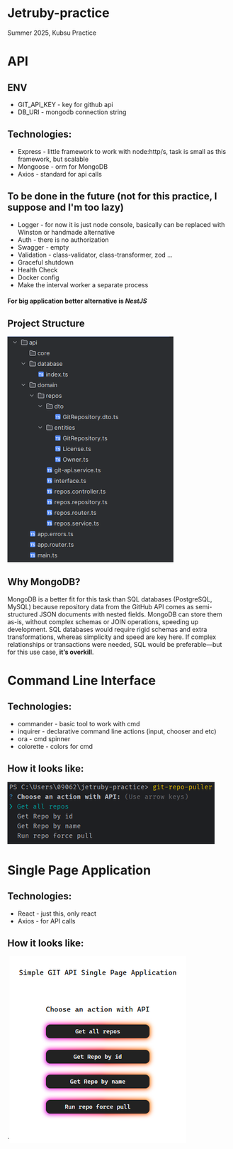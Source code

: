 # Jetruby-practice
Summer 2025, Kubsu Practice

# API

## ENV
- GIT_API_KEY - key for github api
- DB_URI - mongodb connection string

## Technologies:
- Express - little framework to work with node:http/s, task is small as this framework, but scalable
- Mongoose - orm for MongoDB
- Axios - standard for api calls

## To be done in the future (not for this practice, I suppose and I'm too lazy)
- Logger - for now it is just node console, basically can be replaced with Winston or handmade alternative
- Auth - there is no authorization
- Swagger - empty
- Validation - class-validator, class-transformer, zod ...
- Graceful shutdown
- Health Check
- Docker config
- Make the interval worker a separate process

#### For big application better alternative is **_NestJS_**

## Project Structure
![api-structure.png](docs/api-structure.png)

## Why MongoDB?

MongoDB is a better fit for this task than SQL databases (PostgreSQL, MySQL) because repository data from the GitHub API comes as semi-structured JSON documents with nested fields. 
MongoDB can store them as-is, without complex schemas or JOIN operations, speeding up development. 
SQL databases would require rigid schemas and extra transformations, whereas simplicity and speed are key here.
If complex relationships or transactions were needed, SQL would be preferable—but for this use case, **it’s overkill**.

# Command Line Interface

## Technologies:
- commander - basic tool to work with cmd
- inquirer - declarative command line actions (input, chooser and etc)
- ora - cmd spinner
- colorette - colors for cmd

## How it looks like:
![cli.png](docs/cli.png)

# Single Page Application

## Technologies:
- React - just this, only react
- Axios - for API calls

## How it looks like:
`![spa.png](docs/spa.png)